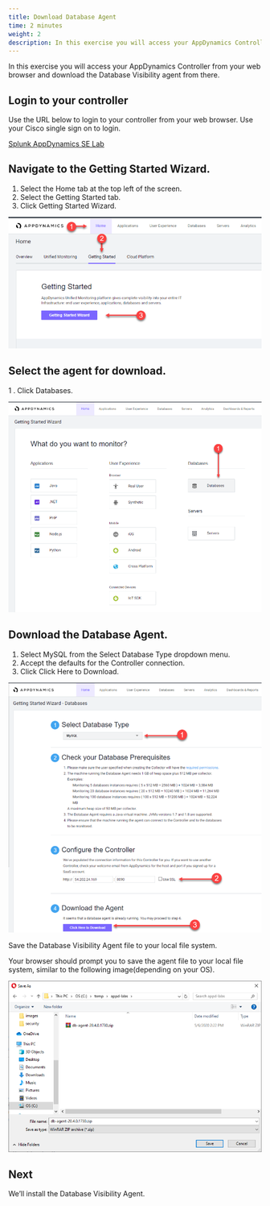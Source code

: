 ```yaml
---
title: Download Database Agent
time: 2 minutes
weight: 2
description: In this exercise you will access your AppDynamics Controller from your web browser and download the Database Visibility agent from there.
---
```


In this exercise you will access your AppDynamics Controller from your web browser and download the Database Visibility agent from there.

## Login to your controller
Use the URL below to login to your controller from your web browser. Use your Cisco single sign on to login.

[Splunk AppDynamics SE Lab](https://se-lab.saas.appdynamics.com/controller/)

## Navigate to the Getting Started Wizard.

1. Select the Home tab at the top left of the screen.
2. Select the Getting Started tab.
3. Click Getting Started Wizard.

![Getting Started](images/03-download-wizard-01.png)

## Select the agent for download.

1 . Click Databases.

![Select Agent](images/03-download-wizard-02.png)

## Download the Database Agent.

1. Select MySQL from the Select Database Type dropdown menu.
2. Accept the defaults for the Controller connection.
3. Click Click Here to Download.

![Download](images/03-download-wizard-03.png)

Save the Database Visibility Agent file to your local file system.

Your browser should prompt you to save the agent file to your local file system, similar to the following image(depending on your OS).

![Save](images/03-download-wizard-04.png)

## Next 
We’ll install the Database Visibility Agent.